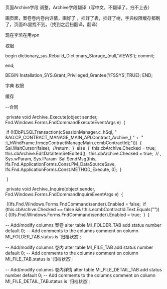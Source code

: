 页面Archive字段 调整，Archive字段翻译（写中文，不翻译了，扫不上去）

画页面，案卷卷内卷内详情，画好了 ，挂好了表，挂好了树，字典权限缓存都刷了，页面ifs里找不到。（找到之后扫翻译，翻译）

现在李凯在用vpn

权限

begin
  dictionary_sys.Rebuild_Dictionary_Storage_(null,'VIEWS');
  commit;

end;

BEGIN
  Installation_SYS.Grant_Privileged_Grantee('IFSSYS',TRUE);
  END;



字典 
权限

缓存



--合同

​    private void Archive_Execute(object sender, Fnd.Windows.Forms.FndCommandExecuteEventArgs e)
​    {

​      if (!(DbPLSQLTransaction(cSessionManager.c_hSql, " &AO.CP_CONTRACT_MANAGE_MAIN_API.Contract_Archive_( " +
​          "   :i_hWndFrame.frmcpContractManageMain.ecmbContractId);")))
​      {
​        Sal.WaitCursor(false);
​        //return;
​      }
​      else
​      {
​        this.cbArchive.Checked = true;
​        this.cbArchive.EditDataItemSetEdited();
​        this.cbArchive.Checked = true;
​        // , Sys.wParam, Sys.lParam
​        Sal.SendMsg(this, Ifs.Fnd.ApplicationForms.Const.PM_DataSourceSave, Ifs.Fnd.ApplicationForms.Const.METHOD_Execute, 0);
​      }

​    }

​    private void Archive_Inquire(object sender, Fnd.Windows.Forms.FndCommandInquireEventArgs e)
​    {

​      ((Ifs.Fnd.Windows.Forms.FndCommand)sender).Enabled = false;
​      if (this.cbArchive.Checked == false && !this.ecmbContractId.Text.Equals(""))
​      {
​        ((Ifs.Fnd.Windows.Forms.FndCommand)sender).Enabled = true;
​      }
​    }

-- Add/modify columns 案卷
alter table MI_FOLDER_TAB add status number default 0;
-- Add comments to the columns 
comment on column MI_FOLDER_TAB.status
  is '归档状态';







-- Add/modify columns 卷内
alter table MI_FILE_TAB add status number default 0;
-- Add comments to the columns 
comment on column MI_FILE_TAB.status
  is '归档状态';





-- Add/modify columns 卷内详情
alter table MI_FILE_DETAIL_TAB add status number default 0;
-- Add comments to the columns 
comment on column MI_FILE_DETAIL_TAB.status
  is '归档状态';